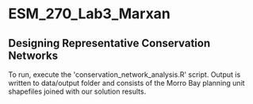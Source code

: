 # ESM_270_Lab3_Marxan
## Designing Representative Conservation Networks

To run, execute the 'conservation_network_analysis.R' script.
Output is written to data/output folder and consists of the Morro Bay planning unit shapefiles joined with our solution results.
